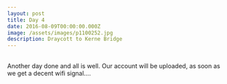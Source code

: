 ```yaml
---
layout: post
title: Day 4
date: 2016-08-09T00:00:00.000Z
image: /assets/images/p1100252.jpg
description: Draycott to Kerne Bridge
---
```



<br>Another day done and all is well. Our account will be uploaded, as soon as we get a decent wifi signal….